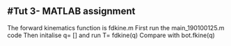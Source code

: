 #Tut 3- MATLAB assignment
---
The forward kinematics function is fdkine.m 
First run the main_190100125.m code
Then initalise q= [] and run T= fdkine(q)
Compare with bot.fkine(q)